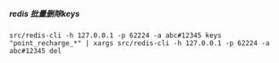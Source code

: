 ##### redis 批量删除keys
`
src/redis-cli -h 127.0.0.1 -p 62224 -a abc#12345 keys "point_recharge_*" | xargs src/redis-cli -h 127.0.0.1 -p 62224 -a abc#12345 del
`
